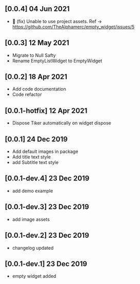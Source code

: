 ## [0.0.4] 04 Jun 2021
* 🐛 (fix) Unable to use project assets. Ref -> https://github.com/TheAlphamerc/empty_widget/issues/5 
## [0.0.3] 12 May 2021
* Migrate to Null Safty
* Rename EmptyListWidget to EmptyWidget
## [0.0.2] 18 Apr 2021 
 * Add code documentation
 * Code refactor

## [0.0.1-hotfix] 12 Apr 2021
  * Dispose Tiker automatically on widget dispose
  
## [0.0.1] 24 Dec 2019
  * Add default images in package
  * Add title text style
  * add Subtitle text style

## [0.0.1-dev.4] 23 Dec 2019
  * add demo example

## [0.0.1-dev.3] 23 Dec 2019
  * add image assets
  
## [0.0.1-dev.2] 23 Dec 2019
  * changelog updated

## [0.0.1-dev.1] 23 Dec 2019

  * empty widget added
  

  